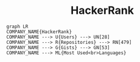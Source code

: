 <h1 align="center">HackerRank</h1>

```mermaid
graph LR
COMPANY_NAME{HackerRank}
COMPANY_NAME ---> U{Users} ---> UN[28]
COMPANY_NAME ---> R{Repositories} ---> RN[479]
COMPANY_NAME ---> G{Gists} ---> GN[53]
COMPANY_NAME ---> ML{Most Used<br>Languages}
```
